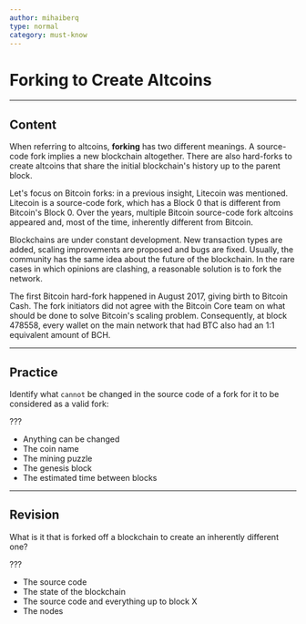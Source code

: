 ```yaml
---
author: mihaiberq
type: normal
category: must-know
---
```


# Forking to Create Altcoins


---

## Content

When referring to altcoins, **forking** has two different meanings. A source-code fork implies a new blockchain altogether. There are also hard-forks to create altcoins that share the initial blockchain's history up to the parent block.

Let's focus on Bitcoin forks: in a previous insight, Litecoin was mentioned. Litecoin is a source-code fork, which has a Block 0 that is different from Bitcoin's Block 0. Over the years, multiple Bitcoin source-code fork altcoins appeared and, most of the time, inherently different from Bitcoin.  

Blockchains are under constant development. New transaction types are added, scaling improvements are proposed and bugs are fixed. Usually, the community has the same idea about the future of the blockchain. In the rare cases in which opinions are clashing, a reasonable solution is to fork the network.

The first Bitcoin hard-fork happened in August 2017, giving birth to Bitcoin Cash. The fork initiators did not agree with the Bitcoin Core team on what should be done to solve Bitcoin's scaling problem. Consequently, at block 478558, every wallet on the main network that had BTC also had an 1:1 equivalent amount of BCH.


---

## Practice

Identify what `cannot` be changed in the source code of a fork for it to be considered as a valid fork:

???

* Anything can be changed
* The coin name
* The mining puzzle
* The genesis block
* The estimated time between blocks


---

## Revision

What is it that is forked off a blockchain to create an inherently different one?

???

* The source code
* The state of the blockchain
* The source code and everything up to block X
* The nodes
